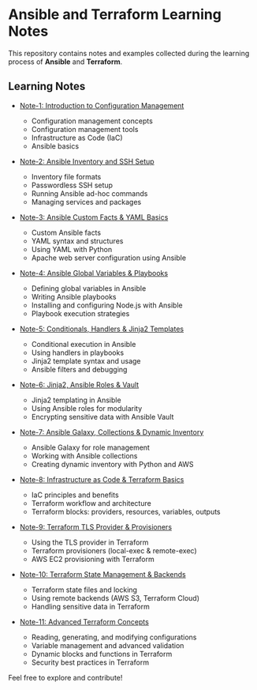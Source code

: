 # Ansible and Terraform Learning Notes

This repository contains notes and examples collected during the learning process of **Ansible** and **Terraform**.

## Learning Notes

- [Note-1: Introduction to Configuration Management](./Notes_1.md)  
  - Configuration management concepts  
  - Configuration management tools  
  - Infrastructure as Code (IaC)  
  - Ansible basics  

- [Note-2: Ansible Inventory and SSH Setup](./Notes_2.md)  
  - Inventory file formats  
  - Passwordless SSH setup  
  - Running Ansible ad-hoc commands  
  - Managing services and packages  

- [Note-3: Ansible Custom Facts & YAML Basics](./Notes_3.md)  
  - Custom Ansible facts  
  - YAML syntax and structures  
  - Using YAML with Python  
  - Apache web server configuration using Ansible  

- [Note-4: Ansible Global Variables & Playbooks](./Notes_4.md)  
  - Defining global variables in Ansible  
  - Writing Ansible playbooks  
  - Installing and configuring Node.js with Ansible  
  - Playbook execution strategies  

- [Note-5: Conditionals, Handlers & Jinja2 Templates](./Notes_5.md)  
  - Conditional execution in Ansible  
  - Using handlers in playbooks  
  - Jinja2 template syntax and usage  
  - Ansible filters and debugging  

- [Note-6: Jinja2, Ansible Roles & Vault](./Notes_6.md)  
  - Jinja2 templating in Ansible  
  - Using Ansible roles for modularity  
  - Encrypting sensitive data with Ansible Vault  

- [Note-7: Ansible Galaxy, Collections & Dynamic Inventory](./Notes_7.md)  
  - Ansible Galaxy for role management  
  - Working with Ansible collections  
  - Creating dynamic inventory with Python and AWS  

- [Note-8: Infrastructure as Code & Terraform Basics](./Notes_8.md)  
  - IaC principles and benefits  
  - Terraform workflow and architecture  
  - Terraform blocks: providers, resources, variables, outputs  

- [Note-9: Terraform TLS Provider & Provisioners](./Notes_9.md)  
  - Using the TLS provider in Terraform  
  - Terraform provisioners (local-exec & remote-exec)  
  - AWS EC2 provisioning with Terraform  

- [Note-10: Terraform State Management & Backends](./Notes_10.md)  
  - Terraform state files and locking  
  - Using remote backends (AWS S3, Terraform Cloud)  
  - Handling sensitive data in Terraform  

- [Note-11: Advanced Terraform Concepts](./Notes_11.md)  
  - Reading, generating, and modifying configurations  
  - Variable management and advanced validation  
  - Dynamic blocks and functions in Terraform  
  - Security best practices in Terraform  

Feel free to explore and contribute!
